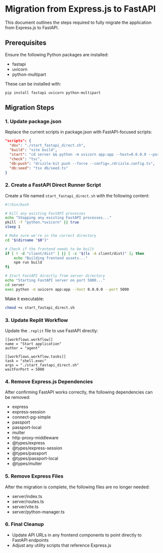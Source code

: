 # Migration from Express.js to FastAPI

This document outlines the steps required to fully migrate the application from Express.js to FastAPI.

## Prerequisites

Ensure the following Python packages are installed:
- fastapi
- uvicorn
- python-multipart

These can be installed with:
```
pip install fastapi uvicorn python-multipart
```

## Migration Steps

### 1. Update package.json

Replace the current scripts in package.json with FastAPI-focused scripts:

```json
"scripts": {
  "dev": "./start_fastapi_direct.sh",
  "build": "vite build",
  "start": "cd server && python -m uvicorn app:app --host=0.0.0.0 --port=$PORT",
  "check": "tsc",
  "db:push": "drizzle-kit push --force --config=./drizzle.config.ts",
  "db:seed": "tsx db/seed.ts"
}
```

### 2. Create a FastAPI Direct Runner Script

Create a file named `start_fastapi_direct.sh` with the following content:

```bash
#!/bin/bash

# Kill any existing FastAPI processes
echo "Stopping any existing FastAPI processes..."
pkill -f "python.*uvicorn" || true
sleep 1

# Make sure we're in the correct directory
cd "$(dirname "$0")"

# Check if the frontend needs to be built
if [ ! -d "client/dist" ] || [ -z "$(ls -A client/dist)" ]; then
    echo "Building frontend assets..."
    npm run build
fi

# Start FastAPI directly from server directory
echo "Starting FastAPI server on port 5000..."
cd server
exec python -m uvicorn app:app --host 0.0.0.0 --port 5000
```

Make it executable:
```bash
chmod +x start_fastapi_direct.sh
```

### 3. Update Replit Workflow

Update the `.replit` file to use FastAPI directly:

```
[[workflows.workflow]]
name = "Start application"
author = "agent"

[[workflows.workflow.tasks]]
task = "shell.exec"
args = "./start_fastapi_direct.sh"
waitForPort = 5000
```

### 4. Remove Express.js Dependencies

After confirming FastAPI works correctly, the following dependencies can be removed:
- express
- express-session
- connect-pg-simple
- passport
- passport-local
- multer
- http-proxy-middleware
- @types/express
- @types/express-session
- @types/passport
- @types/passport-local
- @types/multer

### 5. Remove Express Files

After the migration is complete, the following files are no longer needed:
- server/index.ts
- server/routes.ts
- server/vite.ts
- server/python-manager.ts

### 6. Final Cleanup

- Update API URLs in any frontend components to point directly to FastAPI endpoints
- Adjust any utility scripts that reference Express.js